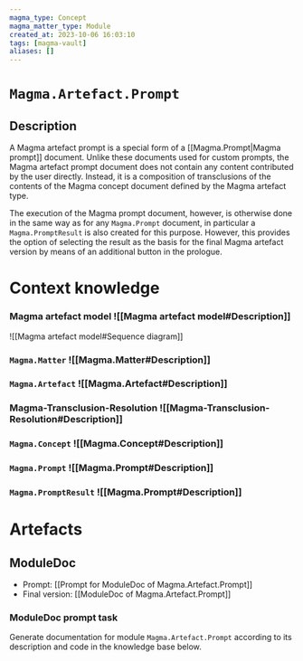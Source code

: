 ```yaml
---
magma_type: Concept
magma_matter_type: Module
created_at: 2023-10-06 16:03:10
tags: [magma-vault]
aliases: []
---
```

# `Magma.Artefact.Prompt`

## Description

A Magma artefact prompt is a special form of a [[Magma.Prompt|Magma prompt]] document. Unlike these documents used for custom prompts, the Magma artefact prompt document does not contain any content contributed by the user directly. Instead, it is a composition of transclusions of the contents of the Magma concept document defined by the Magma artefact type. 

The execution of the Magma prompt document, however, is otherwise done in the same way as for any `Magma.Prompt` document, in particular a `Magma.PromptResult` is also created for this purpose. However, this provides the option of selecting the result as the basis for the final Magma artefact version by means of an additional button in the prologue.

# Context knowledge

### Magma artefact model ![[Magma artefact model#Description]]
 ![[Magma artefact model#Sequence diagram]]

### `Magma.Matter` ![[Magma.Matter#Description]]

### `Magma.Artefact` ![[Magma.Artefact#Description]]

### Magma-Transclusion-Resolution ![[Magma-Transclusion-Resolution#Description]]
### `Magma.Concept` ![[Magma.Concept#Description]]


### `Magma.Prompt` ![[Magma.Prompt#Description]]
### `Magma.PromptResult` ![[Magma.Prompt#Description]]



# Artefacts

## ModuleDoc

- Prompt: [[Prompt for ModuleDoc of Magma.Artefact.Prompt]]
- Final version: [[ModuleDoc of Magma.Artefact.Prompt]]

### ModuleDoc prompt task

Generate documentation for module `Magma.Artefact.Prompt` according to its description and code in the knowledge base below.
